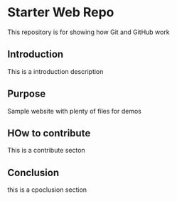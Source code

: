 # Starter Web Repo

This repository is for showing how Git and GitHub work

## Introduction

This is a introduction description

## Purpose

Sample website with plenty of files for demos

## HOw to contribute

This is a contribute secton


## Conclusion 
this is a cpoclusion section
